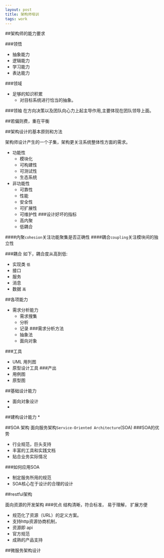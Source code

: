 ```yaml
---
layout: post
title: 架构师培训
tags: work
---
```


##架构师的能力要求

###领悟

* 抽象能力
* 逻辑能力
* 学习能力
* 表达能力

###领域
* 足够的知识积累
    * 对目标系统进行恰当的抽象。

###领袖
    在方向决策以及团队向心力上起主导作用,主要体现在团队领导上面。

##若偏则费，重在平衡

##架构设计的基本原则和方法

架构师设计产生的一个子集，架构更关注系统整体性方面的需求。
* 功能性
    * 模块化
    * 可构建性
    * 可测试性
    * 生态系统
* 非功能性
    * 可靠性
    * 性能
    * 安全性
    * 可扩展性
    * 可维护性
###设计好坏的指标
    * 高内聚
    * 低耦合

####内聚`cohesion`关注功能聚集是否正确性
####耦合`coupling`关注模块间的独立性

###耦合
如下，耦合度从高到低:
* 实现类   `低`
* 接口
* 服务
* 消息
* 数据     `高`

##各项能力
* 需求分析能力
    * 需求搜集
    * 分析
    * 记录
###需求分析方法
    * 抽象法
    * 面向对象
    
###工具 
* UML 用列图
* 原型设计工具
###产出
* 用例图
* 原型图    

##基础设计能力

* 面向对象设计
* 
##建构设计能力
* 

##SOA 架构
面向服务架构`Service-Oriented Architecture`(SOA)
###SOA的优势
* 行业规范，巨头支持
* 丰富的工具和实践文档
* 贴合业务实际情况

###如何应用SOA
* 制定服务所用的规范
* SOA核心在于设计的合理的设计

##restful架构

面向资源的开发架构 
###优点
    结构清晰，符合标准， 易于理解， 扩展方便

* 规范化了资源（URL）的定义方案。
* 支持http资源协商机制，
* 资源即 api
* 官方规范
* 成熟的产品支持

##微服务架构设计


